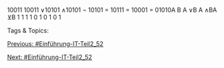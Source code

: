 10011 10011
∨10101 ∧10101 ¬ 10101
= 10111 = 10001 = 01010A        B A ∨B A ∧BA ⊻B
1          1 1 1 0
1          0 1 0 1

   Tags & Topics:
   

[Previous: #Einführung-IT-Teil2_52](Einführung-IT-Teil2_52.md)

[Next: #Einführung-IT-Teil2_52](Einführung-IT-Teil2_52.md)